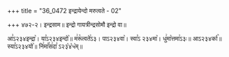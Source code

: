 +++
title = "36_0472 इन्द्रायेन्दो मरुत्वते - 02"

+++
४७२-२। इन्द्रसाम॥ इन्द्रो गायत्रीन्द्रसोमौ इन्द्रो वा॥

आ꣣ऽ२३४इन्द्रा꣥। या꣣ऽ२३४इन्दो꣥॥ म꣢रू꣡त्वते꣢ऽ३। पाऽ२३४वा꣥। स्वा꣣ऽ २३४मा꣥। धु꣢मा꣡त्तमा꣢ऽ३ः॥ आऽ२३४र्का꣥॥ स्या꣣ऽ२३४यो꣥॥ नि꣢मा꣡꣯स꣢दा꣣ ऽ२३꣡४꣡५꣡म्॥
